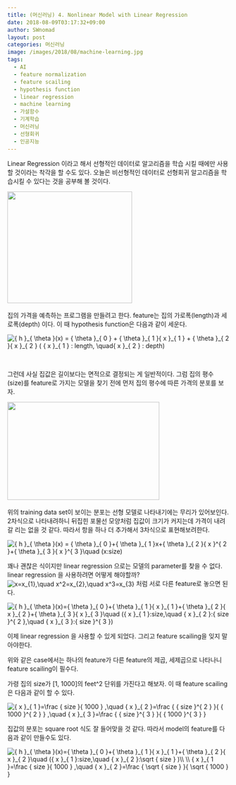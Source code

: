 ```yaml
---
title: (머신러닝) 4. Nonlinear Model with Linear Regression
date: 2018-08-09T03:17:32+09:00
author: SWnomad
layout: post
categories: 머신러닝
image: /images/2018/08/machine-learning.jpg
tags:
  - AI
  - feature normalization
  - feature scailing
  - hypothesis function
  - linear regression
  - machine learning
  - 가설함수
  - 기계학습
  - 머신러닝
  - 선형회귀
  - 인공지능
---
```

Linear Regression 이라고 해서 선형적인 데이터로 알고리즘을 학습 시킬 때에만 사용 할 것이라는 착각을 할 수도 있다. 오늘은 비선형적인 데이터로 선형회귀 알고리즘을 학습시킬 수 있다는 것을 공부해 볼 것이다.

<img class="aligncenter wp-image-255" src="/images/2018/08/1-2.jpg" alt="" width="283" height="253" srcset="/images/2018/08/1-2.jpg 517w, /images/2018/08/1-2-300x268.jpg 300w" sizes="(max-width: 283px) 100vw, 283px" /> 

집의 가격을 예측하는 프로그램을 만들려고 한다. feature는 집의 가로폭(length)과 세로폭(depth) 이다. 이 때 hypothesis function은 다음과 같이 세운다.

<img src="https://latex.codecogs.com/gif.latex?{&space;h&space;}_{&space;\theta&space;}(x)&space;=&space;{&space;\theta&space;}_{&space;0&space;}&space;+&space;{&space;\theta&space;}_{&space;1&space;}{&space;x&space;}_{&space;1&space;}&space;+&space;{&space;\theta&space;}_{&space;2&space;}{&space;x&space;}_{&space;2&space;}&space;(&space;{&space;x&space;}_{&space;1&space;}&space;:&space;length,&space;\quad{&space;x&space;}_{&space;2&space;}&space;:&space;depth)" alt="{ h }_{ \theta }(x) = { \theta }_{ 0 } + { \theta }_{ 1 }{ x }_{ 1 } + { \theta }_{ 2 }{ x }_{ 2 } ( { x }_{ 1 } : length, \quad{ x }_{ 2 } : depth)" align="absmiddle" /> 

&nbsp;

그런데 사실 집값은 길이보다는 면적으로 결정되는 게 일반적이다. 그럼 집의 평수(size)를 feature로 가지는 모델을 찾기 전에 먼저 집의 평수에 따른 가격의 분포를 보자.

<img class="aligncenter wp-image-256" src="/images/2018/08/2-2.jpg" alt="" width="345" height="222" srcset="/images/2018/08/2-2.jpg 526w, /images/2018/08/2-2-300x193.jpg 300w" sizes="(max-width: 345px) 100vw, 345px" /> 

위의 training data set이 보이는 분포는 선형 모델로 나타내기에는 무리가 있어보인다. 2차식으로 나타내려하니 뒤집힌 포물선 모양처럼 집값이 크기가 커지는데 가격이 내려갈 리는 없을 것 같다. 따라서 항을 하나 더 추가해서 3차식으로 표현해보려한다.

<img src="https://latex.codecogs.com/gif.latex?{&space;h&space;}_{&space;\theta&space;}(x)&space;=&space;{&space;\theta&space;}_{&space;0&space;}+{&space;\theta&space;}_{&space;1&space;}x+{&space;\theta&space;}_{&space;2&space;}{&space;x&space;}^{&space;2&space;}+{&space;\theta&space;}_{&space;3&space;}{&space;x&space;}^{&space;3&space;}\quad&space;(x:size)" alt="{ h }_{ \theta }(x) = { \theta }_{ 0 }+{ \theta }_{ 1 }x+{ \theta }_{ 2 }{ x }^{ 2 }+{ \theta }_{ 3 }{ x }^{ 3 }\quad (x:size)" align="absmiddle" /> 

꽤나 괜찮은 식이지만 linear regression 으로는 모델의 parameter를 찾을 수 없다. linear regression 을 사용하려면 어떻게 해야할까?  <img src="https://latex.codecogs.com/gif.latex?x=x_{1},\quad&space;x^2=x_{2},\quad&space;x^3=x_{3}" alt="x=x_{1},\quad x^2=x_{2},\quad x^3=x_{3}" align="absmiddle" /> 처럼 서로 다른 feature로 놓으면 된다.

<img src="https://latex.codecogs.com/gif.latex?{&space;h&space;}_{&space;\theta&space;}(x)={&space;\theta&space;}_{&space;0&space;}+{&space;\theta&space;}_{&space;1&space;}{&space;x&space;}_{&space;1&space;}+{&space;\theta&space;}_{&space;2&space;}{&space;x&space;}_{&space;2&space;}+{&space;\theta&space;}_{&space;3&space;}{&space;x&space;}_{&space;3&space;}\quad&space;({&space;x&space;}_{&space;1&space;}:size,\quad&space;{&space;x&space;}_{&space;2&space;}:{&space;size&space;}^{&space;2&space;},\quad&space;{&space;x&space;}_{&space;3&space;}:{&space;size&space;}^{&space;3&space;})" alt="{ h }_{ \theta }(x)={ \theta }_{ 0 }+{ \theta }_{ 1 }{ x }_{ 1 }+{ \theta }_{ 2 }{ x }_{ 2 }+{ \theta }_{ 3 }{ x }_{ 3 }\quad ({ x }_{ 1 }:size,\quad { x }_{ 2 }:{ size }^{ 2 },\quad { x }_{ 3 }:{ size }^{ 3 })" align="absmiddle" /> 

이제 linear regression 을 사용할 수 있게 되었다. 그리고 feature scailing을 잊지 말아야한다.

위와 같은 case에서는 하나의 feature가 다른 feature의 제곱, 세제곱으로 나타나니 feature scailing이 필수다.

가령 집의 size가 [1, 1000]의 feet^2 단위를 가진다고 해보자. 이 때 feature scailing은 다음과 같이 할 수 있다.

<img src="https://latex.codecogs.com/gif.latex?{&space;x&space;}_{&space;1&space;}=\frac&space;{&space;size&space;}{&space;1000&space;}&space;,\quad&space;{&space;x&space;}_{&space;2&space;}=\frac&space;{&space;{&space;size&space;}^{&space;2&space;}&space;}{&space;{&space;1000&space;}^{&space;2&space;}&space;}&space;,\quad&space;{&space;x&space;}_{&space;3&space;}=\frac&space;{&space;{&space;size&space;}^{&space;3&space;}&space;}{&space;{&space;1000&space;}^{&space;3&space;}&space;}" alt="{ x }_{ 1 }=\frac { size }{ 1000 } ,\quad { x }_{ 2 }=\frac { { size }^{ 2 } }{ { 1000 }^{ 2 } } ,\quad { x }_{ 3 }=\frac { { size }^{ 3 } }{ { 1000 }^{ 3 } }" align="absmiddle" /> 

집값의 분포는 square root 식도 잘 들어맞을 것 같다. 따라서 model의 feature를 다음과 같이 만들수도 있다.

<img src="https://latex.codecogs.com/gif.latex?{&space;h&space;}_{&space;\theta&space;}(x)={&space;\theta&space;}_{&space;0&space;}+{&space;\theta&space;}_{&space;1&space;}{&space;x&space;}_{&space;1&space;}+{&space;\theta&space;}_{&space;2&space;}{&space;x&space;}_{&space;2&space;}\quad&space;({&space;x&space;}_{&space;1&space;}:size,\quad&space;{&space;x&space;}_{&space;2&space;}:\sqrt&space;{&space;size&space;}&space;)\\&space;\\&space;{&space;x&space;}_{&space;1&space;}=\frac&space;{&space;size&space;}{&space;1000&space;}&space;,\quad&space;{&space;x&space;}_{&space;2&space;}=\frac&space;{&space;\sqrt&space;{&space;size&space;}&space;}{&space;\sqrt&space;{&space;1000&space;}&space;}" alt="{ h }_{ \theta }(x)={ \theta }_{ 0 }+{ \theta }_{ 1 }{ x }_{ 1 }+{ \theta }_{ 2 }{ x }_{ 2 }\quad ({ x }_{ 1 }:size,\quad { x }_{ 2 }:\sqrt { size } )\\ \\ { x }_{ 1 }=\frac { size }{ 1000 } ,\quad { x }_{ 2 }=\frac { \sqrt { size } }{ \sqrt { 1000 } }" align="absmiddle" /> 

&nbsp;